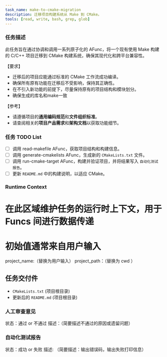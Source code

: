 ```yaml
---
task_name: make-to-cmake-migration
description: 迁移项目构建系统从 Make 到 CMake。
tools: [read, write, bash, grep, glob]
---
```


### 任务描述
此任务旨在通过协调和调用一系列原子化的 AFunc，将一个现有使用 Make 构建的 C/C++ 项目迁移到 CMake 构建系统，确保其现代化和跨平台兼容性。

【要求】
- 迁移后的项目应能通过标准的 CMake 工作流成功编译。
- 确保所有原有功能在迁移后不受影响，保持其正确性。
- 在不引入新功能的前提下，尽量保持原有的项目结构和模块划分。
- 确保生成的库名和make一致

【参考】
- 请遵循项目的**通用编码规范**和**文件组织标准**。
- 请查阅相关的**项目产品需求**和**架构文档**以获取功能细节。

### 任务 TODO List
- [ ] 调用 read-makefile AFunc，获取项目结构和构建信息。
- [ ] 调用 generate-cmakelists AFunc，生成新的 `CMakeLists.txt` 文件。
- [ ] 调用 run-cmake-target AFunc，构建并验证项目，并将结果写入 `自动化测试报告`。
- [ ] 更新 `README.md` 中的构建说明，以适应 CMake。

### Runtime Context
# 在此区域维护任务的运行时上下文，用于 Funcs 间进行数据传递
# 初始值通常来自用户输入
project_name:（替换为用户输入）
project_path：（替换为 cwd ）


## 任务交付件
- `CMakeLists.txt` (项目根目录)
- 更新后的 `README.md` (项目根目录)

### 人工审查意见
状态：通过 or 不通过
描述：（简要描述不通过的原因或遗留问题）

### 自动化测试报告
状态：成功 or 失败
描述: （简要描述：输出错误码，输出失败打印信息）